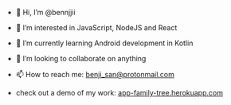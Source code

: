 - 👋 Hi, I’m @bennjjii
- 👀 I’m interested in JavaScript, NodeJS and React
- 🌱 I’m currently learning Android development in Kotlin
- 💞️ I’m looking to collaborate on anything
- 📫 How to reach me: benji_san@protonmail.com

- check out a demo of my work: [app-family-tree.herokuapp.com](app-family-tree.herokuapp.com)

